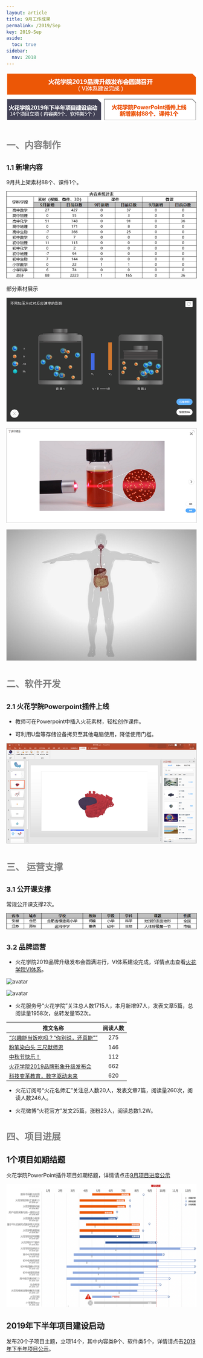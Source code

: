 ```yaml
---
layout: article
title: 9月工作成果
permalink: /2019/Sep
key: 2019-Sep
aside:
  toc: true
sidebar:
  nav: 2018
---
```


<bro/><bro/>

![avatar](images/20190999.png)

# <font size="5" color="gray">一、内容制作</font>

## <font size="4" >1.1 新增内容</font>

9月共上架素材88个、课件1个。

![avatar](images/2019090101.png)

部分素材展示

![avatar](images/2019090202.png)

![avatar](images/2019090303.png)

![avatar](images/2019090404.png)

# <font size="5" color="gray">二、软件开发</font>

## <font size="4" >2.1 火花学院Powerpoint插件上线</font>

- 教师可在Powerpoint中插入火花素材，轻松创作课件。

- 可利用U盘等存储设备拷贝至其他电脑使用，降低使用门槛。

![avatar](images/2019090505.png)

# <font size="5" color="gray">三、	运营支撑</font>

## <font size="4" >3.1 公开课支撑</font>

常规公开课支撑2次。

![avatar](images/20190906.png)

## <font size="4" >3.2 品牌运营</font>

- 火花学院2019品牌升级发布会圆满进行，VI体系建设完成，详情点击查看[火花学院VI体系](http://wiki.huohuaschool.com/confluence/pages/viewpage.action?pageId=7016780)。

![avatar](https://mmbiz.qpic.cn/mmbiz_jpg/uZX5wRLHuSBWhicV8poazNAPZNyiazn5wAR0YEzrvBIIO9gkbHf7UzcG7m9qEr1V4h2ice5Tbt4FkkW00xNycyjHQ/640?wx_fmt=jpeg&tp=webp&wxfrom=5&wx_lazy=1&wx_co=1)

![avatar](https://mmbiz.qpic.cn/mmbiz_jpg/uZX5wRLHuSBWhicV8poazNAPZNyiazn5wAZYTL9ypO0YNoIshJ8UHXEIuBPXZImLzazKzK0ltiaFniazSVmHq5ibLLA/640?wx_fmt=jpeg&tp=webp&wxfrom=5&wx_lazy=1&wx_co=1)


- 火花服务号“火花学院”关注总人数1715人，本月新增97人，发表文章5篇，总阅读量1958次，总转发量152次。

| 推文名称 |  阅读人数  | 
|-------------|:------:|
[“兴趣能当饭吃吗？“你别说，还真能””](https://mp.weixin.qq.com/s/TCJD_NvXAfwVtknAfChS1Q)|	275|
[粉笔染白头 三尺献师恩](https://mp.weixin.qq.com/s/nDJ_rwn_FjUwa-TNYyvu6w)|	146|
[中秋节快乐！](https://mp.weixin.qq.com/s/X2MlrfRkgnEXMkRpHSGHQA)|	112|
[火花学院2019品牌形象升级发布会](https://mp.weixin.qq.com/s/VtxmtHura42mVM3f6jdUTg)|	662|
[科技变革教育，数字驱动未来](https://mp.weixin.qq.com/s/9oL_8NA2nSZ9QKte1ljy2g)|	620|

- 火花订阅号“火花名师汇”关注总人数20人，发表文章7篇，阅读量260次，阅读人数246人。

- 火花微博“火花官方”发文25篇，涨粉23人，阅读总数1.2W。

# <font size="5" color="gray">四、项目进展</font>

## 1个项目如期结题
  
火花学院PowerPoint插件项目如期结题，详情请点击[9月项目进度公示](https://xiyue-team.github.io/doc_monthlyreport/project/Sep)
 
![avatar](images/20190933.png)

## 2019年下半年项目建设启动

发布20个子项目主题，立项14个，其中内容类9个、软件类5个，详情请点击[2019年下半年项目公示]()。


